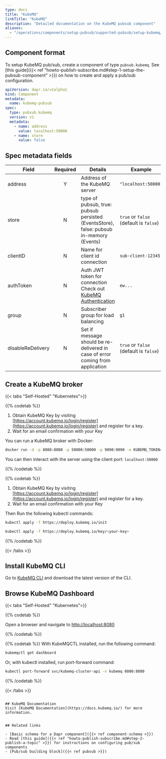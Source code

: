 ```yaml
---
type: docs
title: "KubeMQ"
linkTitle: "KubeMQ"
description: "Detailed documentation on the KubeMQ pubsub component"
aliases:
  - "/operations/components/setup-pubsub/supported-pubsub/setup-kubemq/"
---
```


## Component format

To setup KubeMQ pub/sub, create a component of type `pubsub.kubemq`. See [this guide]({{< ref "howto-publish-subscribe.md#step-1-setup-the-pubsub-component" >}}) on how to create and apply a pub/sub configuration.

```yaml
apiVersion: dapr.io/v1alpha1
kind: Component
metadata:
  name: kubemq-pubsub
spec:
  type: pubsub.kubemq
  version: v1
  metadata:
    - name: address
      value: localhost:50000
    - name: store
      value: false
```

## Spec metadata fields

| Field             | Required | Details                                                                                                                     | Example                                |
|-------------------|:--------:|-----------------------------------------------------------------------------------------------------------------------------|----------------------------------------|
| address           |    Y     | Address of the KubeMQ server                                                                                                | `"localhost:50000"`                    |
| store             |    N     | type of pubsub, true: pubsub persisted (EventsStore), false: pubsub in-memory (Events)                                      | `true` or `false` (default is `false`) |
| clientID          |    N     | Name for client id connection                                                                                               | `sub-client-12345`                     |
| authToken         |    N     | Auth JWT token for connection Check out [KubeMQ Authentication](https://docs.kubemq.io/learn/access-control/authentication) | `ew...`                                |
| group             |    N     | Subscriber group for load balancing                                                                                         | `g1`                                   |
| disableReDelivery |    N     | Set if message should be re-delivered in case of error coming from application                                              | `true` or `false` (default is `false`) |

## Create a KubeMQ broker

{{< tabs "Self-Hosted" "Kubernetes">}}

{{% codetab %}}
1. Obtain KubeMQ Key by visiting [https://account.kubemq.io/login/register](https://account.kubemq.io/login/register) and register for a key.
2. Wait for an email confirmation with your Key

You can run a KubeMQ broker with Docker:

```bash
docker run -d -p 8080:8080 -p 50000:50000 -p 9090:9090 -e KUBEMQ_TOKEN=<your-key> kubemq/kubemq
```
You can then interact with the server using the client port: `localhost:50000`

{{% /codetab %}}

{{% codetab %}}
1. Obtain KubeMQ Key by visiting [https://account.kubemq.io/login/register](https://account.kubemq.io/login/register) and register for a key.
2. Wait for an email confirmation with your Key

Then Run the following kubectl commands:

```bash
kubectl apply -f https://deploy.kubemq.io/init
```

```bash
kubectl apply -f https://deploy.kubemq.io/key/<your-key>
```
{{% /codetab %}}

{{< /tabs >}}

## Install KubeMQ CLI
Go to [KubeMQ CLI](https://github.com/kubemq-io/kubemqctl/releases) and download the latest version of the CLI.

## Browse KubeMQ Dashboard

{{< tabs "Self-Hosted" "Kubernetes">}}

{{% codetab %}}
<!-- IGNORE_LINKS -->
Open a browser and navigate to [http://localhost:8080](http://localhost:8080)
<!-- END_IGNORE -->
{{% /codetab %}}

{{% codetab %}}
With KubeMQCTL installed, run the following command:

```bash
kubemqctl get dashboard
```
Or, with kubectl installed, run port-forward command:

```bash
kubectl port-forward svc/kubemq-cluster-api -n kubemq 8080:8080
```
{{% /codetab %}}

{{< /tabs >}}
```

## KubeMQ Documentation
Visit [KubeMQ Documentation](https://docs.kubemq.io/) for more information.


## Related links

- [Basic schema for a Dapr component]({{< ref component-schema >}})
- Read [this guide]({{< ref "howto-publish-subscribe.md#step-2-publish-a-topic" >}}) for instructions on configuring pub/sub components
- [Pub/sub building block]({{< ref pubsub >}})
